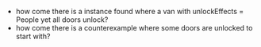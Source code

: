 * how come there is a instance found where a van with  unlockEffects = People yet all doors unlock?
* how come there is a counterexample where some doors are unlocked to start with?
